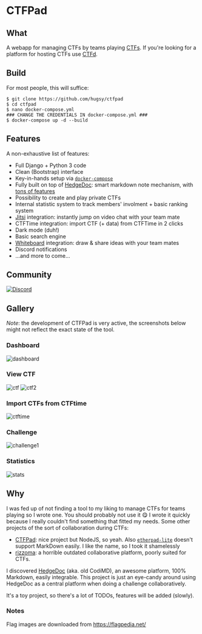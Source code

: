 # CTFPad

## What

A webapp for managing CTFs by teams playing [CTFs](https://en.wikipedia.org/wiki/Wargame_(hacking)). If you're looking for a platform for hosting CTFs use [CTFd](https://github.com/ctfd/ctfd).




## Build


For most people, this will suffice:

```
$ git clone https://github.com/hugsy/ctfpad
$ cd ctfpad
$ nano docker-compose.yml
### CHANGE THE CREDENTIALS IN docker-compose.yml ###
$ docker-compose up -d --build
```

## Features

A non-exhaustive list of features:

 - Full Django + Python 3 code
 - Clean (Bootstrap) interface
 - Key-in-hands setup via [`docker-compose`](https://docs.docker.com/compose)
 - Fully built on top of [HedgeDoc](https://github.com/hedgedoc/hedgedoc): smart markdown note mechanism, with [tons of features](https://demo.hedgedoc.org/features)
 - Possibility to create and play private CTFs
 - Internal statistic system to track members' involment + basic ranking system
 - [Jitsi](https://meet.jit.si) integration: instantly jump on video chat with your team mate
 - CTFTime integration: import CTF (+ data) from CTFTime in 2 clicks
 - Dark mode (duh!)
 - Basic search engine
 - [Whiteboard](https://github.com/cracker0dks/whiteboard) integration: draw & share ideas with your team mates
 - Discord notifications
 - ...and more to come...

## Community ##

[![Discord](https://img.shields.io/badge/Discord-CTFPad-green)](https://discord.gg/5HmwPxy3HP) 

## Gallery

_Note_: the development of CTFPad is very active, the screenshots below might not reflect the exact state of the tool.

### Dashboard

![dashboard](https://i.imgur.com/vWvgjQ1.png)

### View CTF

![ctf](https://i.imgur.com/kEJo9Jj.png)
![ctf2](https://i.imgur.com/fe3vvfC.png)

### Import CTFs from CTFtime

![ctftime](https://i.imgur.com/TnOupMe.png)


### Challenge

![challenge1](https://i.imgur.com/YRvXs3u.png)


### Statistics

![stats](https://i.imgur.com/PGsPztU.png)





## Why

I was fed up of not finding a tool to my liking to manage CTFs for teams playing so I wrote one. You should probably not use it 😋 I wrote it quickly because I really couldn't find something that fitted my needs. Some other projects of the sort of collaboration during CTFs:

 - [CTFPad](https://github.com/StratumAuhuur/CTFPad): nice project but NodeJS, so yeah. Also  [`etherpad-lite`](https://yopad.eu) doesn't support MarkDown easily. I like the name, so I took it shamelessly
 - [rizzoma](http://rizzoma.com/): a horrible outdated collaborative platform, poorly suited for CTFs.

I discovered [HedgeDoc](https://demo.hedgedoc.org/features?both) (aka. old CodiMD), an awesome platform, 100% Markdown, easily integrable. This project is just an eye-candy around using HedgeDoc as a central platform when doing a challenge collaboratively.

It's a toy project, so there's a lot of TODOs, features will be added (slowly).

### Notes

Flag images are downloaded from https://flagpedia.net/
